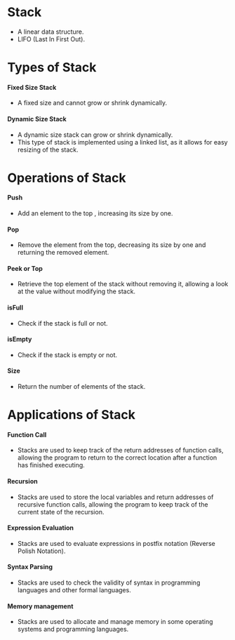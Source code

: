 # Stack
- A linear data structure.
- LIFO (Last In First Out).

# Types of Stack
#### Fixed Size Stack
- A fixed size and cannot grow or shrink dynamically.

#### Dynamic Size Stack
- A dynamic size stack can grow or shrink dynamically.
- This type of stack is implemented using a linked list, as it allows for easy resizing of the stack.

# Operations of Stack
#### Push
- Add an element to the top , increasing its size by one.
#### Pop
- Remove the element from the top, decreasing its size by one and returning the removed element.
#### Peek or Top
- Retrieve the top element of the stack without removing it, allowing a look at the value without modifying the stack.
#### isFull
- Check if the stack is full or not.
#### isEmpty
- Check if the stack is empty or not.
#### Size
- Return the number of elements of the stack.
 
# Applications of Stack 
#### Function Call
- Stacks are used to keep track of the return addresses of function calls, allowing the program to return to the correct location after a function has finished executing.
#### Recursion
- Stacks are used to store the local variables and return addresses of recursive function calls, allowing the program to keep track of the current state of the recursion.
#### Expression Evaluation
- Stacks are used to evaluate expressions in postfix notation (Reverse Polish Notation).
#### Syntax Parsing
- Stacks are used to check the validity of syntax in programming languages and other formal languages.
#### Memory management
- Stacks are used to allocate and manage memory in some operating systems and programming languages.

